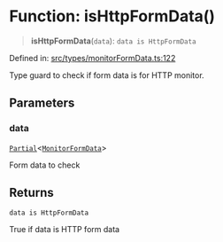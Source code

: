 # Function: isHttpFormData()

> **isHttpFormData**(`data`): `data is HttpFormData`

Defined in: [src/types/monitorFormData.ts:122](https://github.com/Nick2bad4u/Uptime-Watcher/blob/main/src/types/monitorFormData.ts#L122)

Type guard to check if form data is for HTTP monitor.

## Parameters

### data

[`Partial`](https://www.typescriptlang.org/docs/handbook/utility-types.html#partialtype)\<[`MonitorFormData`](../type-aliases/MonitorFormData.md)\>

Form data to check

## Returns

`data is HttpFormData`

True if data is HTTP form data
